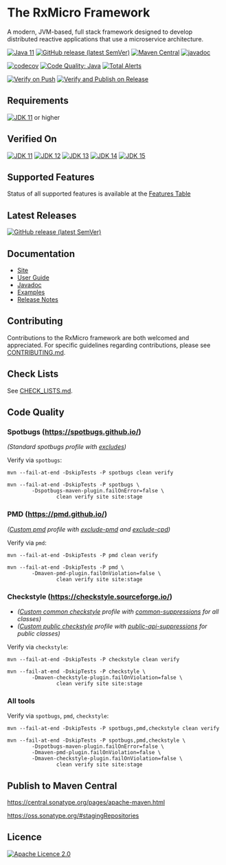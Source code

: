 # The RxMicro Framework

A modern, JVM-based, full stack framework designed to develop distributed reactive applications that use a microservice architecture.

[![Java 11](https://img.shields.io/badge/JDK-11-brightgreen?logo=java)](https://openjdk.java.net/projects/jdk/11/)
[![GitHub release (latest SemVer)](https://img.shields.io/github/v/release/rxmicro/rxmicro?color=blue&logo=webpack)](https://github.com/rxmicro/rxmicro/releases)
[![Maven Central](https://img.shields.io/maven-central/v/io.rxmicro/rxmicro?color=green&logoColor=yellow&logo=apache-maven)](https://search.maven.org/search?q=io.rxmicro)
[![javadoc](https://javadoc.io/badge2/io.rxmicro/rxmicro/javadoc.svg?logo=java)](https://javadoc.io/doc/io.rxmicro)

[![codecov](https://codecov.io/gh/rxmicro/rxmicro/branch/master/graph/badge.svg)](https://codecov.io/gh/rxmicro/rxmicro)
[![Code Quality: Java](https://img.shields.io/lgtm/grade/java/g/rxmicro/rxmicro.svg?logo=lgtm&logoWidth=18)](https://lgtm.com/projects/g/rxmicro/rxmicro/context:java)
[![Total Alerts](https://img.shields.io/lgtm/alerts/g/rxmicro/rxmicro.svg?logo=lgtm&logoWidth=18)](https://lgtm.com/projects/g/rxmicro/rxmicro/alerts)

[![Verify on Push](https://github.com/rxmicro/rxmicro/workflows/Verify%20on%20Push/badge.svg)](https://github.com/rxmicro/rxmicro/actions?query=workflow%3A%22Verify+on+Push%22)
[![Verify and Publish on Release](https://github.com/rxmicro/rxmicro/workflows/Verify%20and%20Publish%20on%20Release/badge.svg)](https://github.com/rxmicro/rxmicro/actions?query=workflow%3A%22Verify+and+Publish+on+Release%22)

## Requirements

[![JDK 11](https://img.shields.io/badge/JDK-11-brightgreen?logo=java)](https://openjdk.java.net/projects/jdk/11/) or higher

## Verified On

[![JDK 11](https://img.shields.io/badge/JDK-11-brightgreen?logo=java)](https://openjdk.java.net/projects/jdk/11/) 
[![JDK 12](https://img.shields.io/badge/JDK-12-red?logo=java)](https://openjdk.java.net/projects/jdk/12/) 
[![JDK 13](https://img.shields.io/badge/JDK-13-red?logo=java)](https://openjdk.java.net/projects/jdk/13/) 
[![JDK 14](https://img.shields.io/badge/JDK-14-red?logo=java)](https://openjdk.java.net/projects/jdk/14/) 
[![JDK 15](https://img.shields.io/badge/JDK-15-blue?logo=java)](https://openjdk.java.net/projects/jdk/15/) 

## Supported Features

Status of all supported features is available at the [Features Table](Features.md)

## Latest Releases

[![GitHub release (latest SemVer)](https://img.shields.io/github/v/release/rxmicro/rxmicro?color=blue&logo=webpack)](https://github.com/rxmicro/rxmicro/releases)

## Documentation

* [Site](https://rxmicro.io)
* [User Guide](https://docs.rxmicro.io/latest/user-guide/index.html)
* [Javadoc](https://javadoc.io/doc/io.rxmicro)
* [Examples](https://github.com/rxmicro/rxmicro-usage/tree/master/examples)
* [Release Notes](https://github.com/rxmicro/rxmicro/blob/master/release/src/main/asciidoc/release-notes/index.md)

## Contributing

Contributions to the RxMicro framework are both welcomed and appreciated. 
For specific guidelines regarding contributions, please see [CONTRIBUTING.md](.github/CONTRIBUTING.md). 

## Check Lists

See [CHECK_LISTS.md](.github/CHECK_LISTS.md). 

## Code Quality

### Spotbugs (https://spotbugs.github.io/)

*(Standard spotbugs profile with [excludes](.coding/spotbugs/exclude.xml))*

Verify via `spotbugs`:

```
mvn --fail-at-end -DskipTests -P spotbugs clean verify
```

```
mvn --fail-at-end -DskipTests -P spotbugs \ 
        -Dspotbugs-maven-plugin.failOnError=false \
                clean verify site site:stage
```

### PMD (https://pmd.github.io/)

*([Custom pmd](.coding/pmd/ruleset.xml) profile with 
[exclude-pmd](.coding/pmd/exclude-pmd.properties) and [exclude-cpd](.coding/pmd/exclude-cpd.properties))*

Verify via `pmd`:

```
mvn --fail-at-end -DskipTests -P pmd clean verify
```

```
mvn --fail-at-end -DskipTests -P pmd \
        -Dmaven-pmd-plugin.failOnViolation=false \
                clean verify site site:stage
```

### Checkstyle (https://checkstyle.sourceforge.io/)

* *([Custom common checkstyle](.coding/checkstyle/common-rules.xml) profile with 
[common-suppressions](.coding/checkstyle/common-suppressions.xml) for all classes)*
* *([Custom public checkstyle](.coding/checkstyle/public-api-rules.xml) profile with 
[public-api-suppressions](.coding/checkstyle/public-api-suppressions.xml) for public classes)*

Verify via `checkstyle`:

```
mvn --fail-at-end -DskipTests -P checkstyle clean verify
```

```
mvn --fail-at-end -DskipTests -P checkstyle \
        -Dmaven-checkstyle-plugin.failOnViolation=false \
                clean verify site site:stage
```

### All tools

Verify via `spotbugs`, `pmd`, `checkstyle`:

```
mvn --fail-at-end -DskipTests -P spotbugs,pmd,checkstyle clean verify
```

```
mvn --fail-at-end -DskipTests -P spotbugs,pmd,checkstyle \
        -Dspotbugs-maven-plugin.failOnError=false \
        -Dmaven-pmd-plugin.failOnViolation=false \
        -Dmaven-checkstyle-plugin.failOnViolation=false \
                clean verify site site:stage
```

## Publish to Maven Central

https://central.sonatype.org/pages/apache-maven.html

https://oss.sonatype.org/#stagingRepositories

## Licence

[![Apache Licence 2.0](https://img.shields.io/badge/licence-Apache%20License%202.0-red?logo=apache)](https://github.com/rxmicro/rxmicro/blob/master/LICENSE)
